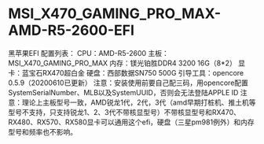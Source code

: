 # MSI_X470_GAMING_PRO_MAX-AMD-R5-2600-EFI
黑苹果EFI
配置列表：
CPU：AMD-R5-2600
主板：MSI_X470_GAMING_PRO_MAX
内存：镁光铂胜DDR4 3200 16G（8*2）
显卡：蓝宝石RX470超白金
硬盘：西部数据SN750 500G
引导工具：opencore 0.5.9（20200610已更新）
注意：安装使用前要自己配三码，用opencore配置SystemSerialNumber、MLB以及SystemUUID，否则会无法登陆APPLE ID
注意：理论上主板型号一致，AMD锐龙1代，2代，3代（amd早期打桩机、推土机等型号不支持，只支持锐龙1、2、3代不带核显型号）不带核显型号和RX470、RX480、RX570、RX580显卡可以通用这个efi，硬盘（三星pm981例外）和内存型号和频率也不影响。

